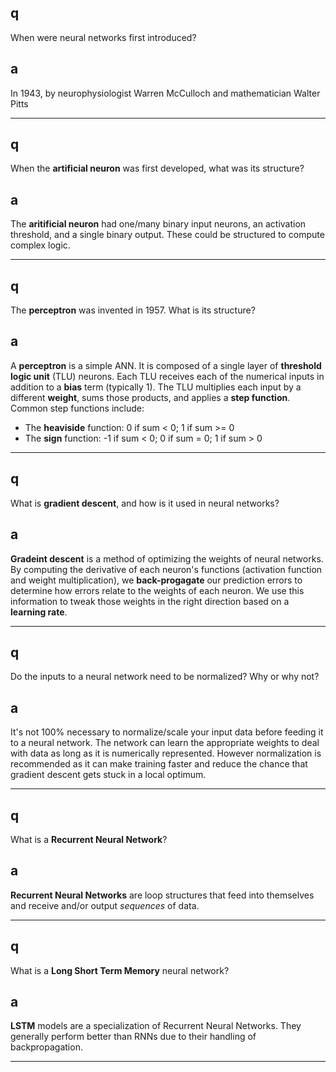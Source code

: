 ## q
When were neural networks first introduced?

## a
In 1943, by neurophysiologist Warren McCulloch and mathematician Walter Pitts

---

## q
When the **artificial neuron** was first developed, what was its structure?

## a
The **aritificial neuron** had one/many binary input neurons, an activation threshold, and a single binary output. These could be structured to compute complex logic.

---

## q
The **perceptron** was invented in 1957. What is its structure?

## a
A **perceptron** is a simple ANN. It is composed of a single layer of **threshold logic unit** (TLU) neurons. Each TLU receives each of the numerical inputs in addition to a **bias** term (typically 1). The TLU multiplies each input by a different **weight**, sums those products, and applies a **step function**. Common step functions include:

* The **heaviside** function: 0 if sum < 0; 1 if sum >= 0
* The **sign** function: -1 if sum < 0; 0 if sum = 0; 1 if sum > 0

---

## q
What is **gradient descent**, and how is it used in neural networks?

## a
**Gradeint descent** is a method of optimizing the weights of neural networks. By computing the derivative of each neuron's functions (activation function and weight multiplication), we **back-progagate** our prediction errors to determine how errors relate to the weights of each neuron. We use this information to tweak those weights in the right direction based on a **learning rate**.

---

## q

Do the inputs to a neural network need to be normalized? Why or why not?

## a

It's not 100% necessary to normalize/scale your input data before feeding it to a neural network. The network can learn the appropriate weights to deal with data as long as it is numerically represented. However normalization is recommended as it can make training faster and reduce the chance that gradient descent gets stuck in a local optimum.

---

## q

What is a **Recurrent Neural Network**?

## a

**Recurrent Neural Networks** are loop structures that feed into themselves and receive and/or output *sequences* of data.

---

## q

What is a **Long Short Term Memory** neural network?

## a

**LSTM** models are a specialization of Recurrent Neural Networks. They generally perform better than RNNs due to their handling of backpropagation.

---
